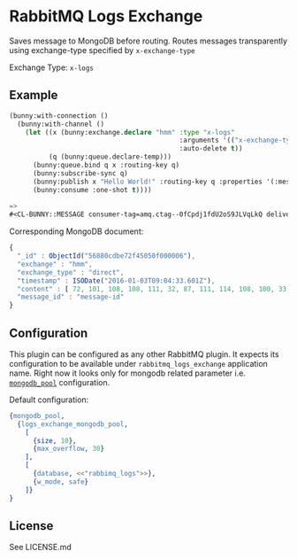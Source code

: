 # RabbitMQ Logs Exchange

Saves message to MongoDB before routing. Routes messages transparently using exchange-type specified by `x-exchange-type`

Exchange Type: `x-logs`

## Example

```lisp
(bunny:with-connection ()
  (bunny:with-channel ()
    (let ((x (bunny:exchange.declare "hmm" :type "x-logs"
                                           :arguments '(("x-exchange-type" . "direct"))
                                           :auto-delete t))
          (q (bunny:queue.declare-temp)))
      (bunny:queue.bind q x :routing-key q)
      (bunny:subscribe-sync q)
      (bunny:publish x "Hello World!" :routing-key q :properties '(:message-id "message-id"))
      (bunny:consume :one-shot t))))
      
=> 
#<CL-BUNNY::MESSAGE consumer-tag=amq.ctag--0fCpdj1fdU2oS9JLVqLkQ delivery-tag=1 body=#b"Hello World!" {1008F85963}>
```

Corresponding MongoDB document:

```javascript
{
  "_id" : ObjectId("56880cdbe72f45050f000006"),
  "exchange" : "hmm",
  "exchange_type" : "direct",
  "timestamp" : ISODate("2016-01-03T09:04:33.601Z"),
  "content" : [ 72, 101, 108, 108, 111, 32, 87, 111, 114, 108, 100, 33 ],
  "message_id" : "message-id"
}
```

## Configuration

This plugin can be configured as any other RabbitMQ plugin. It expects its configuration to be available
under `rabbitmq_logs_exchange` application name. Right now it looks only for mongodb related parameter i.e. [`mongodb_pool`](https://github.com/deadtrickster/mongodb-erlang-pool) configuration.

Default configuration:

```erlang
{mongodb_pool,
  {logs_exchange_mongodb_pool,
    [
      {size, 10},
      {max_overflow, 30}
    ],
    [
      {database, <<"rabbimq_logs">>},
      {w_mode, safe}
    ]}
}
```

## License

See LICENSE.md
